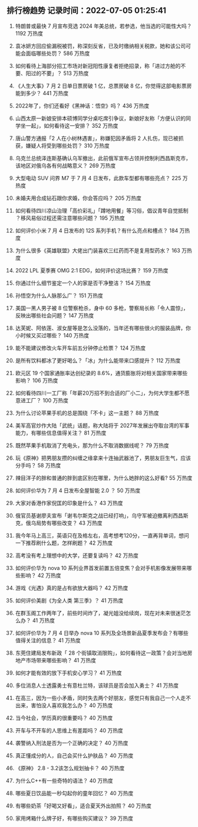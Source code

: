 
## 排行榜趋势 记录时间：2022-07-05 01:25:41
  
  1. 特朗普或最快 7 月宣布竞选 2024 年美总统，若参选，他当选的可能性大吗？ 1192 万热度
    
  2. 袁冰妍方回应偷漏税被罚，称深刻反省，已及时缴纳相关税款，她和该公司可能会面临哪些处罚？ 586 万热度
    
  3. 如何看待上海部分招工市场对新冠阳性康复者拒绝招录，称「进过方舱的不要、阳过的不要」？ 513 万热度
    
  4. 《人生大事》7 月 2 日单日票房破 1 亿，总票房破 8 亿，你觉得这部电影票房能到多少？ 441 万热度
    
  5. 2022年了，你们还看好《黑神话：悟空》吗？ 436 万热度
    
  6. 山西太原一新娘安排本硕博同学分桌吃席引争议，新娘好友称「方便认识的同学坐一起」，如何看待这一安排？ 352 万热度
    
  7. 唐山警方通报「2 人在小树林遇害」，称嫌犯因矛盾将 2 人扎伤，现已被抓获，嫌疑人将受到哪些处罚？ 310 万热度
    
  8. 乌克兰总统泽连斯基确认乌军撤出，此前俄军宣布占领并控制利西昌斯克市，该地区对俄乌各有何战略意义？ 269 万热度
    
  9. 大型电动 SUV 问界 M7 于 7 月 4 日发布，此款车型都有哪些亮点？ 225 万热度
    
  10. 未婚夫用合成钻石跟你求婚，你会答应吗？ 205 万热度
    
  11. 如何看待四川凉山治理「高价彩礼」「蹲地用餐」等习俗，倡议青年自觉抵制 ？移风易俗过程还需注意哪些问题？ 195 万热度
    
  12. 如何评价小米 7 月 4 日发布的 12S 系列手机？有什么亮点和槽点？ 184 万热度
    
  13. 为什么很多《英雄联盟》大佬出门装喜欢三红药而不是复用型药水？ 163 万热度
    
  14. 2022 LPL 夏季赛 OMG 2:1 EDG，如何评价这场比赛？ 159 万热度
    
  15. 你通过什么细节鉴定一个人的家是否干净整洁？ 154 万热度
    
  16. 孙悟空为什么人脉那么广？ 151 万热度
    
  17. 美国一黑人男子被 8 位警察枪杀，身中 60 多枪，警察局长称「令人震惊」，反映出哪些社会问题？ 147 万热度
    
  18. 达芙妮、阿依莲、淑女屋等是怎么没落的，当年还有哪些很火的服装品牌，你小时候又买过哪些？ 140 万热度
    
  19. 能不能建议修改火车开车前五分钟停止检票？ 124 万热度
    
  20. 是所有饮料都冰了更好喝么？「冰」为什么能带来口感提升？ 112 万热度
    
  21. 欧元区 19 个国家通胀率达创纪录的 8.6%，通货膨胀将对相关国家带来哪些影响？ 106 万热度
    
  22. 如何看待四川一工厂称「年薪20万招不到合适的厂小二」，为何大学生都不愿意进工厂？ 100 万热度
    
  23. 为什么讨论苹果手机的总是围绕「不卡」这一主题？ 88 万热度
    
  24. 美军高官炒作大陆「武统」话题，称大陆将于 2027年发展出夺取台湾的军事能力，有哪些信息值得关注？ 81 万热度
    
  25. 既然苹果手机取消了充电头，那为什么不取消数据线呢？ 79 万热度
    
  26. 玩《原神》把男朋友攒的纠缠之缘拿来十连抽武器池了，男朋友巨生气，应该分手吗？ 58 万热度
    
  27. 辣目洋子的胖和普通的胖到底区别在哪里，为什么她胖的这么好看? 55 万热度
    
  28. 如何评价华为 7 月 4 日发布全屋智能 2.0 ？ 50 万热度
    
  29. 大家对香港作家倪匡的印象是什么？ 43 万热度
    
  30. 俄官员基谢廖夫宣布「谢韦尔斯克之战已经打响」，乌守军被迫撤离利西昌斯克，俄乌局势有哪些改变？ 43 万热度
    
  31. 我今年马上高三，英语只在及格左右，高考想考120分，一直再背单词，想问一下推荐刷什么题，怎样刷题？ 42 万热度
    
  32. 高考没有考上理想中的大学，还要复读吗？ 42 万热度
    
  33. 如何评价华为 nova 10 系列业界首发前置五倍变焦？会对手机影像发展带来哪些影响？ 42 万热度
    
  34. 游戏《光遇》真的是占有欲放大器吗？ 42 万热度
    
  35. 如何评价美剧《为全人类 第三季》？ 41 万热度
    
  36. 在群玉阁工作两年了，前些时间炸了，凝光姐没给续岗，现在对未来很迷茫怎么办？ 41 万热度
    
  37. 如何评价华为 7 月 4 日举办 nova 10 系列及全场景新品夏季发布会？有哪些值得关注的信息？ 41 万热度
    
  38. 东莞住建局发布新政「 28 个街镇取消限购」，如何看待这一政策？会对当地房地产市场带来哪些影响？ 41 万热度
    
  39. 如何才能有效的放下手机安心学习？ 41 万热度
    
  40. 多位消息人士透露勇士有意杜兰特，该球员是否会加入勇士？ 41 万热度
    
  41. 在高三，因为一些小矛盾，同时失去两个好朋友，感觉只有我自己一个人走不出来，害怕没人喜欢我怎么办？ 40 万热度
    
  42. 当今社会，学历真的很重要吗？ 40 万热度
    
  43. 开车与不开车的人思维上有差距吗？ 40 万热度
    
  44. 袭警纳入刑法是否为一个正确的决定？ 40 万热度
    
  45. 真正懂成分的人，自己会买什么护肤品？ 40 万热度
    
  46. 《原神》 2.8 - 3.2该怎么规划抽卡？ 40 万热度
    
  47. 为什么C++有一些奇特的语法？ 40 万热度
    
  48. 哪些夏日饮品能一秒勾起你的童年回忆？ 40 万热度
    
  49. 有哪些奶茶「好喝又好看」，适合夏天外出拍照？ 40 万热度
    
  50. 家用烤箱什么牌子好，有哪些购买建议？ 39 万热度
    